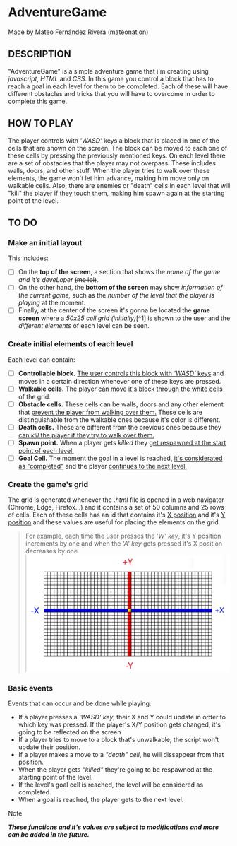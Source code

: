 # AdventureGame
Made by Mateo Fernández Rivera (mateonation)

## DESCRIPTION
"AdventureGame" is a simple adventure game that i'm creating using *javascript*, *HTML* and *CSS*.
In this game you control a block that has to reach a goal in each level for them to be completed. Each of these will have different obstacles and tricks that you will have to overcome in order to complete this game.

## HOW TO PLAY
The player controls with *'WASD'* keys a block that is placed in one of the cells that are shown on the screen. The block can be moved to each one of these cells by pressing the previously mentioned keys.
On each level there are a set of obstacles that the player may not overpass. These includes walls, doors, and other stuff. When the player tries to walk over these elements, the game won't let him advance, making him move only on walkable cells.
Also, there are enemies or "death" cells in each level that will "kill" the player if they touch them, making him spawn again at the starting point of the level.

## TO DO
### Make an initial layout
This includes:
- [ ] On the **top of the screen**, a section that shows the _name of the game and it's deveLoper_ ~~(me lol)~~.
- [ ] On the other hand, the **bottom of the screen** may show _information of the current game,_ such as the _number of the level that the player is playing_ at the moment.
- [ ] Finally, at the center of the screen it's gonna be located the **game screen** where a _50x25 cell grid (initially)_[^1] is shown to the user and the _different elements_ of each level can be seen.

### Create initial elements of each level
Each level can contain:
- [ ] **Controllable block.** <ins>The user controls this block with *'WASD'* keys</ins> and moves in a certain direction whenever one of these keys are pressed.
- [ ] **Walkable cells.** The player <ins>can move it's block through the white cells</ins> of the grid.
- [ ] **Obstacle cells.** These cells can be walls, doors and any other element that <ins>prevent the player from walking over them.</ins> These cells are distinguishable from the walkable ones because it's color is different.
- [ ] **Death cells.** These are different from the previous ones because they <ins>can *kill* the player if they try to walk over them.</ins>
- [ ] **Spawn point.** When a player gets *killed* they <ins>get respawned at the start point of each level.</ins>
- [ ] **Goal Cell.** The moment the goal in a level is reached, <ins>it's considerated as "completed"</ins> and the player <ins>continues to the next level.</ins>

### Create the game's grid
The grid is generated whenever the *.html* file is opened in a web navigator (Chrome, Edge, Firefox...) and it contains a set of 50 columns and 25 rows of cells.
Each of these cells has an id that contains it's <ins>X position</ins> and it's <ins>Y position</ins> and these values are useful for placing the elements on the grid.
> For example, each time the user presses the *'W' key*, it's Y position increments by one and when the *'A' key* gets pressed it's X position decreases by one.
![50x25 grid with Y and X axis highlighted in red and blue respectively. Position 0 for both axis is highlighted in gold color.](img/readme/xygrid.png)

### Basic events
Events that can occur and be done while playing:
- If a player presses a *'WASD' key*, their X and Y could update in order to which key was pressed. If the player's X/Y position gets changed, it's going to be reflected on the screen
- If a player tries to move to a block that's unwalkable, the script won't update their position.
- If a player makes a move to a *"death" cell*, he will dissappear from that position.
- When the player gets *"killed"* they're going to be respawned at the starting point of the level.
- If the level's goal cell is reached, the level will be considered as completed.
- When a goal is reached, the player gets to the next level.

> [!NOTE]
> ***These functions and it's values are subject to modifications and more can be added in the future.***